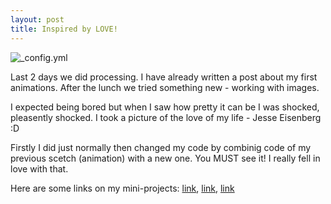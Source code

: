 ```yaml
---
layout: post
title: Inspired by LOVE!
---
```

 ![_config.yml](https://qzprod.files.wordpress.com/2015/09/ap_938211103727.jpg?quality=80&strip=all&w=1600)
 
 Last 2 days we did processing. I have already written a post about my first animations. After the lunch we tried something new - working with images.

 I expected being bored but when I saw how pretty it can be I was shocked, pleasently shocked. I took a picture of the love of my life - Jesse Eisenberg :D

 Firstly I did just normally then changed my code by combinig code of my previous scetch (animation) with a new one. You MUST see it! I really fell in love with that.
 
 Here are some links on my mini-projects: [link](https://sanachinaliyeva.github.io/jesse/),  [link](https://sanachinaliyeva.github.io/jesseanimation/), [link](https://sanachinaliyeva.github.io/animation/)

